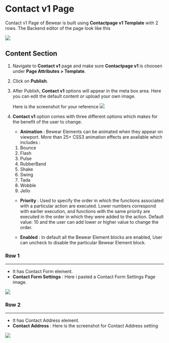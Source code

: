 # Contact v1 Page

Contact v1 Page of Bewear is built using **Contactpage v1 Template** with 2 rows. The Backend editor of the page look like this

![](http://transvelo.github.io/docs/bewear/images/contact-page-setting.png)

## Content Section

1. Navigate to **Contact v1** page and make sure **Contactpage v1** is choosen under **Page Attributes > Template**.
2. Click on **Publish**.
3. After Publish, **Contact v1** options will appear in the meta box area. Here you can edit the default content or upload your own image.

    Here is the screenshot for your reference
    ![](http://transvelo.github.io/docs/bewear/images/contact-v1-option.png)

4. **Contact v1** option comes with three different options which makes for the benefit of the user to change.
    * **Animation** : Bewear Elements can be animated when they appear on viewport. More than 25+ CSS3 animation effects are available which includes :

    1. Bounce
    2. Flash
    3. Pulse
    4. RubberBand
    5. Shake
    6. Swing
    7. Tada
    8. Wobble
    9. Jello

    * **Priority** : Used to specify the order in which the functions associated with a particular action are executed. Lower numbers correspond with earlier execution, and functions with the same priority are executed in the order in which they were added to the action. Default value: 10 and the user can add lower or higher value to change the order.

    * **Enabled** : In default all the Bewear Element blocks are enabled, User can uncheck to disable the particular Bewear Element block.

### Row 1
---
* It has Contact Form element.
* **Contact Form Settings** : Here i pasted a Contact Form Settings Page image.

![](http://transvelo.github.io/docs/bewear/images/contact-v1-form-setting.png)

### Row 2
---
* It has Contact Address  element.
* **Contact Address** : Here is the screenshot for Contact Address setting

![](http://transvelo.github.io/docs/bewear/images/contact-v1-address-setting.png)




